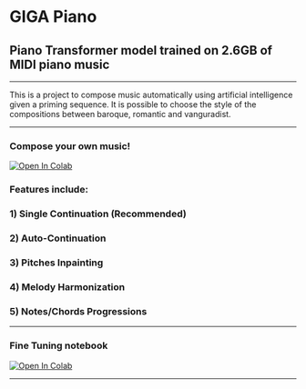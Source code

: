 # GIGA Piano
## Piano Transformer model trained on 2.6GB of MIDI piano music

***

This is a project to compose music automatically using artificial intelligence given a priming sequence. It is possible to choose the style of the compositions between baroque, romantic and vanguradist.

***
### Compose your own music!

[![Open In Colab][colab-badge]][colab-notebook3]

[colab-notebook3]: <https://colab.research.google.com/github/DavidRamosArchilla/GIGA-Piano/blob/main/GIGA_Piano_Composer.ipynb>
[colab-badge]: <https://colab.research.google.com/assets/colab-badge.svg>

### Features include:
### 1) Single Continuation (Recommended)
### 2) Auto-Continuation
### 3) Pitches Inpainting
### 4) Melody Harmonization
### 5) Notes/Chords Progressions

***

### Fine Tuning notebook

[![Open In Colab][colab-badge]][colab-notebook1]

[colab-notebook1]: <https://colab.research.google.com/github/DavidRamosArchilla/GIGA-Piano/blob/main/FineTune_Giga_Piano.ipynb>
[colab-badge]: <https://colab.research.google.com/assets/colab-badge.svg>

***
